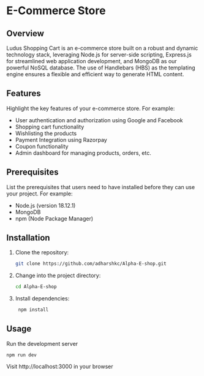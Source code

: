 # E-Commerce Store

## Overview

Ludus Shopping Cart is an e-commerce store built on a robust and dynamic technology stack, leveraging Node.js for server-side scripting, Express.js for streamlined web application development, and MongoDB as our powerful NoSQL database. The use of Handlebars (HBS) as the templating engine ensures a flexible and efficient way to generate HTML content.

## Features

Highlight the key features of your e-commerce store. For example:

- User authentication and authorization using Google and Facebook
- Shopping cart functionality
- Wishlisting the products
- Payment Integration using Razorpay
- Coupon functionality
- Admin dashboard for managing products, orders, etc.

## Prerequisites

List the prerequisites that users need to have installed before they can use your project. For example:

- Node.js (version 18.12.1)
- MongoDB
- npm (Node Package Manager)

## Installation

1. Clone the repository:
   ```bash
   git clone https://github.com/adharshkc/Alpha-E-shop.git

2. Change into the project directory:
    ```bash
    cd Alpha-E-shop

3. Install dependencies:
   ```bash
    npm install

## Usage
 Run the development server

    npm run dev

Visit http://localhost:3000 in your browser
